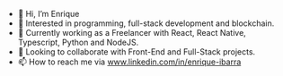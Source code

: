 - 👋 Hi, I’m Enrique
- 👀 Interested in programming, full-stack development and blockchain.  
- 🌱 Currently working as a Freelancer with React, React Native, Typescript, Python and NodeJS.  
- 💞️ Looking to collaborate with Front-End and Full-Stack projects. 
- 📫 How to reach me via www.linkedin.com/in/enrique-ibarra

<!---
Enricrypto/Enricrypto is a ✨ special ✨ repository because its `README.md` (this file) appears on your GitHub profile.
You can click the Preview link to take a look at your changes.
--->

